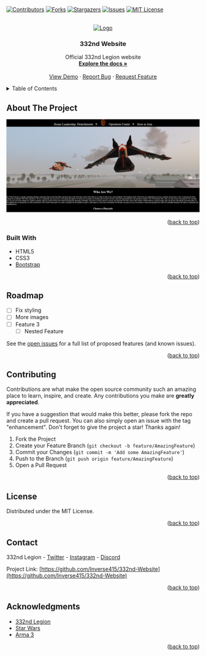 <div id="top"></div>
<!--
*** Thanks for checking out the Best-README-Template. If you have a suggestion
*** that would make this better, please fork the repo and create a pull request
*** or simply open an issue with the tag "enhancement".
*** Don't forget to give the project a star!
*** Thanks again! Now go create something AMAZING! :D
-->

<!-- PROJECT SHIELDS -->
<!--
*** I'm using markdown "reference style" links for readability.
*** Reference links are enclosed in brackets [ ] instead of parentheses ( ).
*** See the bottom of this document for the declaration of the reference variables
*** for contributors-url, forks-url, etc. This is an optional, concise syntax you may use.
*** https://www.markdownguide.org/basic-syntax/#reference-style-links
-->

[![Contributors][contributors-shield]][contributors-url]
[![Forks][forks-shield]][forks-url]
[![Stargazers][stars-shield]][stars-url]
[![Issues][issues-shield]][issues-url]
[![MIT License][license-shield]][license-url]

<!-- PROJECT LOGO -->
<br />
<div align="center">
  <a href="https://github.com/Inverse415/332nd-Website">
    <img src="assets\images\Spinny_thingy_-_Copy.png" alt="Logo" width="80" height="80">
  </a>

<h3 align="center">332nd Website</h3>

  <p align="center">
    Official 332nd Legion website
    <br />
    <a href="https://github.com/Inverse415/332nd-Website"><strong>Explore the docs »</strong></a>
    <br />
    <br />
    <a href="https://github.com/Inverse415/332nd-Website">View Demo</a>
    ·
    <a href="https://github.com/Inverse415/332nd-Website/issues">Report Bug</a>
    ·
    <a href="https://github.com/Inverse415/332nd-Website/issues">Request Feature</a>
  </p>
</div>

<!-- TABLE OF CONTENTS -->
<details>
  <summary>Table of Contents</summary>
  <ol>
    <li>
      <a href="#about-the-project">About The Project</a>
      <ul>
        <li><a href="#built-with">Built With</a></li>
      </ul>
    </li>
    <li><a href="#roadmap">Roadmap</a></li>
    <li><a href="#contributing">Contributing</a></li>
    <li><a href="#license">License</a></li>
    <li><a href="#contact">Contact</a></li>
    <li><a href="#acknowledgments">Acknowledgments</a></li>
  </ol>
</details>

<!-- ABOUT THE PROJECT -->

## About The Project

[![Product Name Screen Shot][product-screenshot]](https://github.com/Inverse415/332nd-Website)

<p align="right">(<a href="#top">back to top</a>)</p>

### Built With

- HTML5
- CSS3
- [Bootstrap](https://getbootstrap.com)

<p align="right">(<a href="#top">back to top</a>)</p>

<!-- ROADMAP -->

## Roadmap

- [ ] Fix styling
- [ ] More images
- [ ] Feature 3
  - [ ] Nested Feature

See the [open issues](https://github.com/Inverse415/332nd-Website/issues) for a full list of proposed features (and known issues).

<p align="right">(<a href="#top">back to top</a>)</p>

<!-- CONTRIBUTING -->

## Contributing

Contributions are what make the open source community such an amazing place to learn, inspire, and create. Any contributions you make are **greatly appreciated**.

If you have a suggestion that would make this better, please fork the repo and create a pull request. You can also simply open an issue with the tag "enhancement".
Don't forget to give the project a star! Thanks again!

1. Fork the Project
2. Create your Feature Branch (`git checkout -b feature/AmazingFeature`)
3. Commit your Changes (`git commit -m 'Add some AmazingFeature'`)
4. Push to the Branch (`git push origin feature/AmazingFeature`)
5. Open a Pull Request

<p align="right">(<a href="#top">back to top</a>)</p>

<!-- LICENSE -->

## License

Distributed under the MIT License.

<p align="right">(<a href="#top">back to top</a>)</p>

<!-- CONTACT -->

## Contact

332nd Legion - [Twitter](https://twitter.com/@332ndlegion) - [Instagram](https://www.instagram.com/332ndlegion/) - [Discord](https://discord.com/invite/89CHeAyZ5R)

Project Link: [https://github.com/Inverse415/332nd-Website](https://github.com/Inverse415/332nd-Website)

<p align="right">(<a href="#top">back to top</a>)</p>

<!-- ACKNOWLEDGMENTS -->

## Acknowledgments

- [332nd Legion](https://discord.com/invite/89CHeAyZ5R)
- [Star Wars](https://www.starwars.com)
- [Arma 3](https://arma3.com)

<p align="right">(<a href="#top">back to top</a>)</p>

<!-- MARKDOWN LINKS & IMAGES -->
<!-- https://www.markdownguide.org/basic-syntax/#reference-style-links -->

[contributors-shield]: https://img.shields.io/github/contributors/Inverse415/332nd-Website.svg?style=for-the-badge
[contributors-url]: https://github.com/Inverse415/332nd-Website/graphs/contributors
[forks-shield]: https://img.shields.io/github/forks/Inverse415/332nd-Website.svg?style=for-the-badge
[forks-url]: https://github.com/Inverse415/332nd-Website/network/members
[stars-shield]: https://img.shields.io/github/stars/Inverse415/332nd-Website.svg?style=for-the-badge
[stars-url]: https://github.com/Inverse415/332nd-Website/stargazers
[issues-shield]: https://img.shields.io/github/issues/Inverse415/332nd-Website.svg?style=for-the-badge
[issues-url]: https://github.com/Inverse415/332nd-Website/issues
[license-shield]: https://img.shields.io/github/license/Inverse415/332nd-Website.svg?style=for-the-badge
[license-url]: https://github.com/Inverse415/332nd-Website/blob/master/LICENSE.txt
[product-screenshot]: assets\images\website-example.jpg
